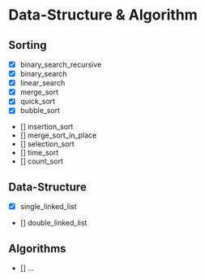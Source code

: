# Data-Structure & Algorithm


## Sorting 
  - [x] binary_search_recursive
  - [x] binary_search
  - [x] linear_search
  - [x] merge_sort
  - [x] quick_sort
  - [x] bubble_sort
  - [] insertion_sort
  - [] merge_sort_in_place
  - [] selection_sort
  - [] time_sort
  - [] count_sort
  
## Data-Structure
- [x] single_linked_list
- [] double_linked_list


## Algorithms
- []  ... 